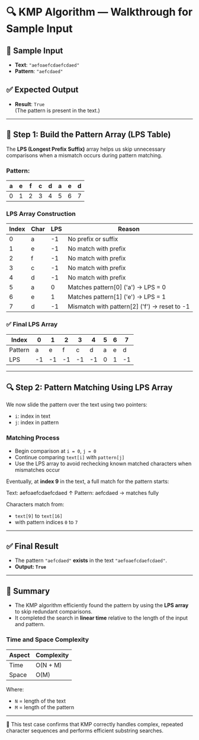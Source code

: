 # 🔍 KMP Algorithm — Walkthrough for Sample Input

## 📘 Sample Input

- **Text**: `"aefoaefcdaefcdaed"`
- **Pattern**: `"aefcdaed"`

## ✅ Expected Output

- **Result**: `True`  
  (The pattern is present in the text.)

---

## 🧱 Step 1: Build the Pattern Array (LPS Table)

The **LPS (Longest Prefix Suffix)** array helps us skip unnecessary comparisons when a mismatch occurs during pattern matching.

### Pattern:
| a | e | f | c | d | a | e | d |
| - | - | - | - | - | - | - | - |
| 0 | 1 | 2 | 3 | 4 | 5 | 6 | 7 |


### LPS Array Construction

| Index | Char | LPS | Reason                                                                 |
|-------|------|-----|------------------------------------------------------------------------|
| 0     | a    | -1  | No prefix or suffix                                                    |
| 1     | e    | -1  | No match with prefix                                                   |
| 2     | f    | -1  | No match with prefix                                                   |
| 3     | c    | -1  | No match with prefix                                                   |
| 4     | d    | -1  | No match with prefix                                                   |
| 5     | a    | 0   | Matches pattern[0] ('a') → LPS = 0                                     |
| 6     | e    | 1   | Matches pattern[1] ('e') → LPS = 1                                     |
| 7     | d    | -1  | Mismatch with pattern[2] ('f') → reset to -1                           |

### ✅ Final LPS Array

| Index   | 0 | 1 | 2 | 3 | 4 | 5 | 6 | 7 |
|---------|---|---|---|---|---|---|---|---|
| Pattern | a | e | f | c | d | a | e | d |
| LPS     | -1| -1| -1| -1| -1|  0|  1| -1|

---

## 🔍 Step 2: Pattern Matching Using LPS Array

We now slide the pattern over the text using two pointers:
- `i`: index in text
- `j`: index in pattern

### Matching Process

- Begin comparison at `i = 0`, `j = 0`
- Continue comparing `text[i]` with `pattern[j]`
- Use the LPS array to avoid rechecking known matched characters when mismatches occur

Eventually, at **index 9** in the text, a full match for the pattern starts:


Text: aefoaefcdaefcdaed
↑
Pattern: aefcdaed → matches fully

Characters match from:
- `text[9]` to `text[16]`
- with pattern indices `0` to `7`

---

## ✅ Final Result

- The pattern `"aefcdaed"` **exists** in the text `"aefoaefcdaefcdaed"`.
- **Output: `True`**

---

## 🧠 Summary

- The KMP algorithm efficiently found the pattern by using the **LPS array** to skip redundant comparisons.
- It completed the search in **linear time** relative to the length of the input and pattern.

### Time and Space Complexity

| Aspect   | Complexity |
|----------|------------|
| Time     | O(N + M)   |
| Space    | O(M)       |

Where:
- `N` = length of the text
- `M` = length of the pattern

---

📌 This test case confirms that KMP correctly handles complex, repeated character sequences and performs efficient substring searches.
